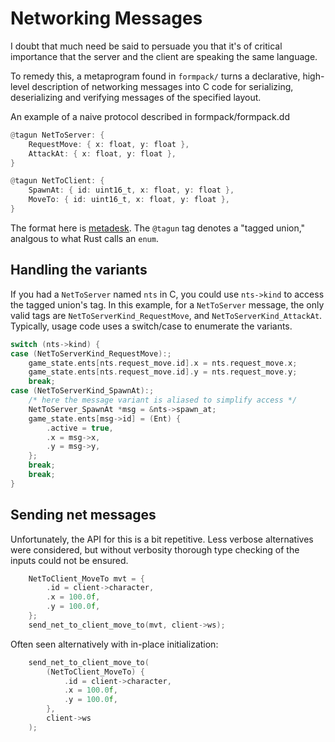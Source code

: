 # Networking Messages
I doubt that much need be said to persuade you that it's of critical importance that the
server and the client are speaking the same language.

To remedy this, a metaprogram found in `formpack/` turns a declarative,
high-level description of networking messages into C code for serializing,
deserializing and verifying messages of the specified layout.

An example of a naive protocol described in formpack/formpack.dd
```rs
@tagun NetToServer: {
    RequestMove: { x: float, y: float },
    AttackAt: { x: float, y: float },
}

@tagun NetToClient: {
    SpawnAt: { id: uint16_t, x: float, y: float },
    MoveTo: { id: uint16_t, x: float, y: float },
}
```
The format here is [metadesk](https://github.com/Dion-Systems/metadesk). The `@tagun` tag denotes a "tagged union," analgous to what Rust calls an `enum`.

## Handling the variants
If you had a `NetToServer` named `nts` in C, you could use `nts->kind` to access the tagged union's tag. In this example, for a `NetToServer` message, the only valid tags are `NetToServerKind_RequestMove`, and `NetToServerKind_AttackAt`. Typically, usage code uses a switch/case to enumerate the variants.
```c
switch (nts->kind) {
case (NetToServerKind_RequestMove):;
    game_state.ents[nts.request_move.id].x = nts.request_move.x;
    game_state.ents[nts.request_move.id].y = nts.request_move.y;
    break;
case (NetToServerKind_SpawnAt):;
    /* here the message variant is aliased to simplify access */
    NetToServer_SpawnAt *msg = &nts->spawn_at;
    game_state.ents[msg->id] = (Ent) {
        .active = true,
        .x = msg->x,
        .y = msg->y,
    };
    break;
    break;
}
```

## Sending net messages
Unfortunately, the API for this is a bit repetitive. Less verbose alternatives were considered, but without verbosity thorough type checking of the inputs could not be ensured.
```c
    NetToClient_MoveTo mvt = {
        .id = client->character,
        .x = 100.0f,
        .y = 100.0f,
    };
    send_net_to_client_move_to(mvt, client->ws);
```

Often seen alternatively with in-place initialization:
```c
    send_net_to_client_move_to(
        (NetToClient_MoveTo) {
            .id = client->character,
            .x = 100.0f,
            .y = 100.0f,
        },
        client->ws
    );
```
